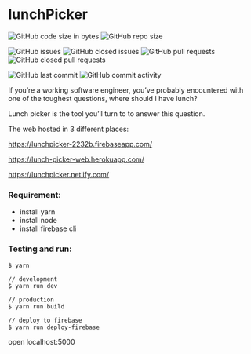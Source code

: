 # lunchPicker

![GitHub code size in bytes](https://img.shields.io/github/languages/code-size/yeukfei02/lunchPicker)
![GitHub repo size](https://img.shields.io/github/repo-size/yeukfei02/lunchPicker)

![GitHub issues](https://img.shields.io/github/issues/yeukfei02/lunchPicker)
![GitHub closed issues](https://img.shields.io/github/issues-closed/yeukfei02/lunchPicker)
![GitHub pull requests](https://img.shields.io/github/issues-pr/yeukfei02/lunchPicker)
![GitHub closed pull requests](https://img.shields.io/github/issues-pr-closed/yeukfei02/lunchPicker)

![GitHub last commit](https://img.shields.io/github/last-commit/yeukfei02/lunchPicker)
![GitHub commit activity](https://img.shields.io/github/commit-activity/m/yeukfei02/lunchPicker)

If you’re a working software engineer, you’ve probably encountered with one of the toughest questions, where should I have lunch?

Lunch picker is the tool you’ll turn to to answer this question.

The web hosted in 3 different places:

https://lunchpicker-2232b.firebaseapp.com/

https://lunch-picker-web.herokuapp.com/

https://lunchpicker.netlify.com/

### Requirement:
 - install yarn
 - install node
 - install firebase cli

### Testing and run:
```
$ yarn

// development
$ yarn run dev

// production
$ yarn run build

// deploy to firebase
$ yarn run deploy-firebase
```

open localhost:5000
